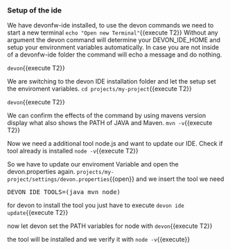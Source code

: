 ### Setup of the ide

We have devonfw-ide installed, to use the devon commands we need to start a new terminal
`echo "Open new Terminal"`{{execute T2}}
Without any argument the devon command will determine your DEVON_IDE_HOME and setup your environment variables automatically. In case you are not inside of a devonfw-ide folder the command will echo a message and do nothing.

`devon`{{execute T2}}


We are switching to the devon IDE installation folder and let the setup set the enviroment variables.
`cd projects/my-project`{{execute T2}}

`devon`{{execute T2}}

We can confirm the effects of the command by using mavens version display what also shows the PATH of JAVA and Maven.
`mvn -v`{{execute T2}}

Now we need a additional tool node.js and want to update our IDE. Check if tool already is installed
`node -v`{{execute T2}}

So we have to update our enviroment Variable and open the devon.properties again.
`projects/my-project/settings/devon.properties`{{open}}
and we insert the tool we need
<pre class="file" data-filename="projects/my-project/settings/devon.properties" data-target="insert"  data-marker="DEVON_IDE_TOOLS=(java mvn)">DEVON_IDE_TOOLS=(java mvn node)
</pre>

for devon to install the tool you just have to execute
`devon ide update`{{execute T2}}

now let devon set the PATH variables for node with
`devon`{{execute T2}}

the tool will be installed and we verify it with 
`node -v`{{execute}} 





